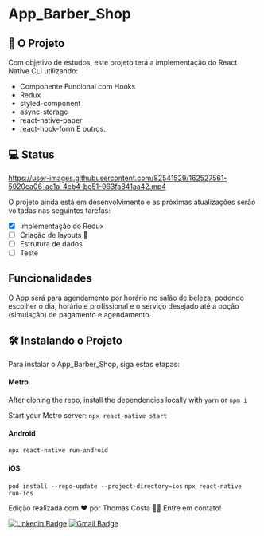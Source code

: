 # App_Barber_Shop

## 🚀 O Projeto 
Com objetivo de estudos, este projeto terá a implementação do React Native CLI utilizando:
- Componente Funcional com Hooks
- Redux
- styled-component
- async-storage
- react-native-paper
- react-hook-form
E outros.


## 💻 Status



https://user-images.githubusercontent.com/82541529/162527561-5920ca06-ae1a-4cb4-be51-963fa841aa42.mp4



O projeto ainda está em desenvolvimento e as próximas atualizações serão voltadas nas seguintes tarefas:
- [x] Implementação do Redux 
- [ ] Criação de layouts 🚧 
- [ ] Estrutura de dados
- [ ] Teste

## Funcionalidades
O App será para agendamento por horário no salão de beleza, podendo escolher o dia, horário e profissional e o serviço desejado até a opção (simulação) de pagamento e agendamento.


## 🛠 Instalando o Projeto
Para instalar o App_Barber_Shop, siga estas etapas:

#### Metro
After cloning the repo, install the dependencies locally with `yarn` or `npm i`

Start your Metro server:
`npx react-native start`

#### Android
`npx react-native run-android`

#### iOS
`pod install --repo-update --project-directory=ios`
`npx react-native run-ios`


Edição realizada com ❤️ por Thomas Costa 👋🏽 Entre em contato!

[![Linkedin Badge](https://img.shields.io/badge/-Thomas-blue?style=flat-square&logo=Linkedin&logoColor=white&link=https://www.linkedin.com/in/tgmarinho/)](https://www.linkedin.com/in/thomasjeffcosta/) 
[![Gmail Badge](https://img.shields.io/badge/-thomas.jeffcosta@gmail.com-c14438?style=flat-square&logo=Gmail&logoColor=white&link=mailto:thomas.jeffcosta@gmail.com)](mailto:thomas.jeffcosta@gmail.com)
